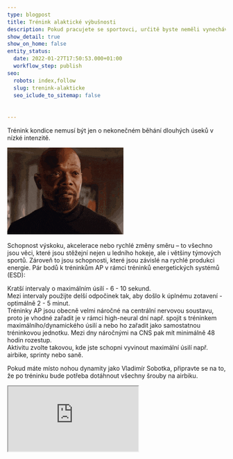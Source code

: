 ```yaml
---
type: blogpost
title: Trénink alaktické výbušnosti 
description: Pokud pracujete se sportovci, určitě byste neměli vynechávat trénink alaktické výbušnosti v rámci kondičního tréninku.
show_detail: true
show_on_home: false
entity_status:
  date: 2022-01-27T17:50:53.000+01:00
  workflow_step: publish
seo:
  robots: index,follow
  slug: trenink-alakticke
  seo_iclude_to_sitemap: false


---
```


Trénink kondice nemusí být jen o nekonečném běhání dlouhých úseků v nízké intenzitě.

![](/assets/uploads/aaaaaaaa.gif)

Schopnost výskoku, akcelerace nebo rychlé změny směru – to všechno jsou věci, které jsou stěžejní nejen u ledního hokeje, ale i většiny týmových sportů. Zároveň to jsou schopnosti, které jsou závislé na rychlé produkci energie. Pár bodů k tréninkům AP v rámci tréninků energetických systémů (ESD):

Kratší intervaly o maximálním úsilí - 6 - 10 sekund.\
Mezi intervaly použijte delší odpočinek tak, aby došlo k úplnému zotavení - optimálně 2 - 5 minut.\
Tréninky AP jsou obecně velmi náročné na centrální nervovou soustavu, proto je vhodné zařadit je v rámci high-neural dní např. spojit s tréninkem maximálního/dynamického úsilí a nebo ho zařadit jako samostatnou tréninkovou jednotku. Mezi dny náročnými na CNS pak mít minimálně 48 hodin rozestup.\
Aktivitu zvolte takovou, kde jste schopni vyvinout maximální úsilí např. airbike, sprinty nebo saně.

Pokud máte místo nohou dynamity jako Vladimír Sobotka, připravte se na to, že po tréninku bude potřeba dotáhnout všechny šrouby na airbiku.

<div class="embed-responsive embed-responsive-16by9">

<iframe class="embed-responsive-item" src="https://www.youtube.com/watch?v=qrOOn0HY6E0" allowfullscreen></iframe>

</div>
